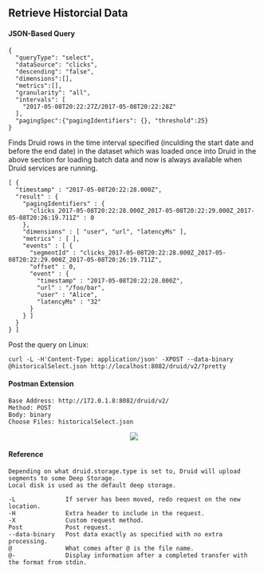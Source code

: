 ## Retrieve Historcial Data

#### JSON-Based Query
```
{
  "queryType": "select",
  "dataSource": "clicks",
  "descending": "false",
  "dimensions":[],
  "metrics":[],
  "granularity": "all",
  "intervals": [
    "2017-05-08T20:22:27Z/2017-05-08T20:22:28Z"
  ],
  "pagingSpec":{"pagingIdentifiers": {}, "threshold":25}
}
```
Finds Druid rows in the time interval specified (inculding the start date and before the end date) in the dataset which was loaded once into Druid in the above section for loading batch data and now is always available when Druid services are running.

```
[ {
  "timestamp" : "2017-05-08T20:22:28.000Z",
  "result" : {
    "pagingIdentifiers" : {
      "clicks_2017-05-08T20:22:28.000Z_2017-05-08T20:22:29.000Z_2017-05-08T20:26:19.711Z" : 0
    },
    "dimensions" : [ "user", "url", "latencyMs" ],
    "metrics" : [ ],
    "events" : [ {
      "segmentId" : "clicks_2017-05-08T20:22:28.000Z_2017-05-08T20:22:29.000Z_2017-05-08T20:26:19.711Z",
      "offset" : 0,
      "event" : {
        "timestamp" : "2017-05-08T20:22:28.000Z",
        "url" : "/foo/bar",
        "user" : "Alice",
        "latencyMs" : "32"
      }
    } ]
  }
} ]
```

Post the query on Linux:
```
curl -L -H'Content-Type: application/json' -XPOST --data-binary @historicalSelect.json http://localhost:8082/druid/v2/?pretty
```

#### Postman Extension

```
Base Address: http://172.0.1.8:8082/druid/v2/
Method: POST
Body: binary
Choose Files: historicalSelect.json

```

<div align="center"><img src="https://github.com/minoobeyzavi/Visual-KPI/blob/master/Images/postman-streamingData.png"></img></div>

#### Reference
```
Depending on what druid.storage.type is set to, Druid will upload segments to some Deep Storage.
Local disk is used as the default deep storage.

-L              If server has been moved, redo request on the new location.
-H              Extra header to include in the request.
-X              Custom request method.
Post            Post request.
--data-binary   Post data exactly as specified with no extra processing.
@               What comes after @ is the file name.
@-              Display information after a completed transfer with the format from stdin.
```
